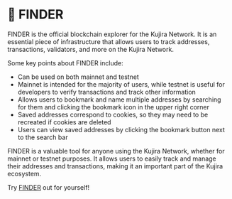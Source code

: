 # 🔎 FINDER

FINDER is the official blockchain explorer for the Kujira Network. It is an essential piece of infrastructure that allows users to track addresses, transactions, validators, and more on the Kujira Network.

Some key points about FINDER include:

* Can be used on both mainnet and testnet
* Mainnet is intended for the majority of users, while testnet is useful for developers to verify transactions and track other information
* Allows users to bookmark and name multiple addresses by searching for them and clicking the bookmark icon in the upper right corner
* Saved addresses correspond to cookies, so they may need to be recreated if cookies are deleted
* Users can view saved addresses by clicking the bookmark button next to the search bar

FINDER is a valuable tool for anyone using the Kujira Network, whether for mainnet or testnet purposes. It allows users to easily track and manage their addresses and transactions, making it an important part of the Kujira ecosystem.

Try [FINDER](https://finder.kujira.app/kaiyo-1/) out for yourself!
